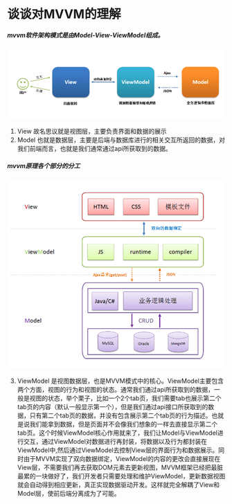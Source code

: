 # 谈谈对MVVM的理解
##### mvvm软件架构模式是由Model-View-ViewModel组成。

![“图片描述”](/img/mvvm.png)

1. View 故名思议就是视图层，主要负责界面和数据的展示
2. Model 也就是数据层，主要是后端与数据库进行的相关交互所返回的数据，对我们前端而言，也就是我们通常通过api所获取到的数据。

<!-- more -->

##### mvvm原理各个部分的分工
![“图片描述”](/img/mvvm2.png)

3. ViewModel 是视图数据层，也是MVVM模式中的核心。ViewModel主要包含两个方面，视图的行为和视图的状态。通常我们通过api所获取到的数据，一般是视图的状态，举个栗子，比如一个2个tab页，我们需要tab也展示第二个tab页的内容（默认一般显示第一个），但是我们通过api接口所获取到的数据，只有第二个tab页的数据，并没有包含展示第二个tab页的行为描述。也就是说我们能拿到数据，但是页面并不会像我们想象的一样去直接显示第二个tab页。这个时候ViewModel核心作用就来了，我们让Model与ViewModel进行交互，通过ViewModel对数据进行再封装，将数据以及行为都封装在ViewModel中,然后通过ViewModel去控制View层的界面行为和数据展示。同时由于MVVM实现了双向数据绑定，ViewModel的内容的更改会直接展现在View层，不需要我们再去获取DOM元素去更新视图，MVVM框架已经把最脏最累的一块做好了，我们开发者只需要处理和维护ViewModel，更新数据视图就会自动得到相应更新，真正实现数据驱动开发。这样就完全解耦了View和Model层，使前后端分离成为了可能。